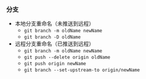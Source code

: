 ### 分支
  - 本地分支重命名（未推送到远程）
    - `git branch -m oldName newName`
    - `git branch -D oldName`
  - 远程分支重命名（已推送到远程）
    - `git branch -m oldName newName`
    - `git push --delete origin oldName`
    - `git push origin newName`
    - `git branch --set-upstream-to origin/newName`